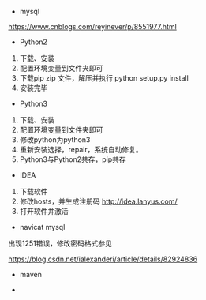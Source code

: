 - mysql

<https://www.cnblogs.com/reyinever/p/8551977.html>



- Python2

1. 下载、安装
2. 配置环境变量到文件夹即可
3. 下载pip zip 文件，解压并执行 python setup.py install 
4. 安装完毕



- Python3

1. 下载、安装
2. 配置环境变量到文件夹即可
3. 修改python为python3
4. 重新安装选择，repair，系统自动修复。
5. Python3与Python2共存，pip共存



- IDEA

1. 下载软件
2. 修改hosts，并生成注册码 <http://idea.lanyus.com/>
3. 打开软件并激活



- navicat mysql

出现1251错误，修改密码格式参见

https://blog.csdn.net/ialexanderi/article/details/82924836





- maven





- 